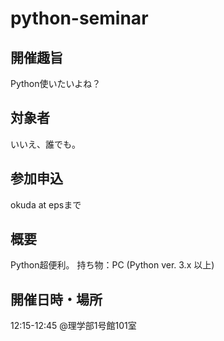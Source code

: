 # python-seminar

## 開催趣旨
Python使いたいよね？

## 対象者
いいえ、誰でも。

## 参加申込
okuda at epsまで

## 概要
Python超便利。
持ち物：PC (Python ver. 3.x 以上)

## 開催日時・場所
12:15-12:45 @理学部1号館101室

